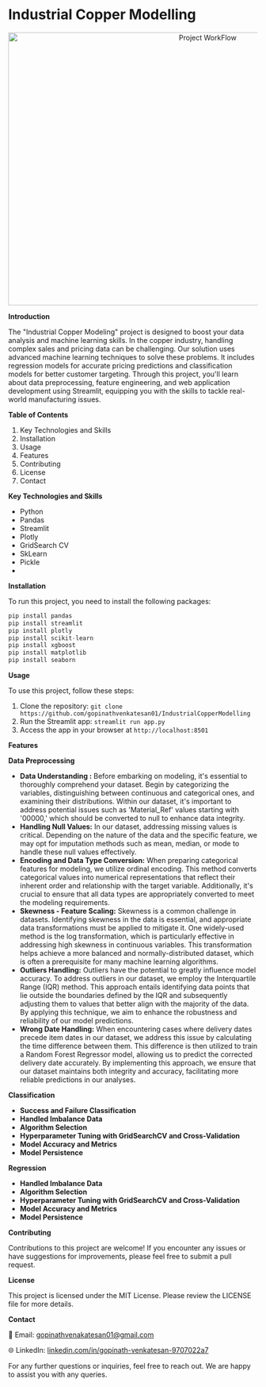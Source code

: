 # Industrial Copper Modelling

<p align="center">
  <img src="https://github.com/user-attachments/assets/6cb09a1c-2905-4475-acd6-646663959ac5" alt="Project WorkFlow" width="790" height="550">
 </p>

**Introduction**

The "Industrial Copper Modeling" project is designed to boost your data analysis and machine learning skills. In the copper industry, handling complex sales and pricing data can be challenging. Our solution uses advanced machine learning techniques to solve these problems. It includes regression models for accurate pricing predictions and classification models for better customer targeting. Through this project, you'll learn about data preprocessing, feature engineering, and web application development using Streamlit, equipping you with the skills to tackle real-world manufacturing issues.

**Table of Contents**

1. Key Technologies and Skills
2. Installation
3. Usage
4. Features
5. Contributing
6. License
7. Contact

**Key Technologies and Skills**
- Python
- Pandas
- Streamlit
- Plotly
- GridSearch CV
- SkLearn
- Pickle
- 
**Installation**

To run this project, you need to install the following packages:

```python
pip install pandas
pip install streamlit
pip install plotly
pip install scikit-learn
pip install xgboost
pip install matplotlib
pip install seaborn
```
**Usage**

To use this project, follow these steps:

1. Clone the repository: ```git clone https://github.com/gopinathvenkatesan01/IndustrialCopperModelling```
3. Run the Streamlit app: ```streamlit run app.py```
4. Access the app in your browser at ```http://localhost:8501```

**Features**

**Data Preprocessing**
- **Data Understanding :** Before embarking on modeling, it's essential to thoroughly comprehend your dataset. Begin by categorizing the variables, distinguishing between continuous and categorical ones, and examining their distributions. Within our dataset, it's important to address potential issues such as 'Material_Ref' values starting with '00000,' which should be converted to null to enhance data integrity.
- **Handling Null Values:** In our dataset, addressing missing values is critical. Depending on the nature of the data and the specific feature, we may opt for imputation methods such as mean, median, or mode to handle these null values effectively.
- **Encoding and Data Type Conversion:** When preparing categorical features for modeling, we utilize ordinal encoding. This method converts categorical values into numerical representations that reflect their inherent order and relationship with the target variable. Additionally, it's crucial to ensure that all data types are appropriately converted to meet the modeling requirements.
- **Skewness - Feature Scaling:** Skewness is a common challenge in datasets. Identifying skewness in the data is essential, and appropriate data transformations must be applied to mitigate it. One widely-used method is the log transformation, which is particularly effective in addressing high skewness in continuous variables. This transformation helps achieve a more balanced and normally-distributed dataset, which is often a prerequisite for many machine learning algorithms.
- **Outliers Handling:** Outliers have the potential to greatly influence model accuracy. To address outliers in our dataset, we employ the Interquartile Range (IQR) method. This approach entails identifying data points that lie outside the boundaries defined by the IQR and subsequently adjusting them to values that better align with the majority of the data. By applying this technique, we aim to enhance the robustness and reliability of our model predictions.
- **Wrong Date Handling:** When encountering cases where delivery dates precede item dates in our dataset, we address this issue by calculating the time difference between them. This difference is then utilized to train a Random Forest Regressor model, allowing us to predict the corrected delivery date accurately. By implementing this approach, we ensure that our dataset maintains both integrity and accuracy, facilitating more reliable predictions in our analyses.


**Classification**
- **Success and Failure Classification**
- **Handled Imbalance Data**
- **Algorithm Selection**
- **Hyperparameter Tuning with GridSearchCV and Cross-Validation**
- **Model Accuracy and Metrics**
- **Model Persistence**
  
**Regression**

- **Handled Imbalance Data**
- **Algorithm Selection**
- **Hyperparameter Tuning with GridSearchCV and Cross-Validation**
- **Model Accuracy and Metrics**
- **Model Persistence**

**Contributing**

Contributions to this project are welcome! If you encounter any issues or have suggestions for improvements, please feel free to submit a pull request.

**License**

This project is licensed under the MIT License. Please review the LICENSE file for more details.

**Contact**

📧 Email: gopinathvenakatesan01@gmail.com

🌐 LinkedIn: [linkedin.com/in/gopinath-venkatesan-9707022a7](https://www.linkedin.com/in/gopinath-venkatesan-9707022a7/)

For any further questions or inquiries, feel free to reach out. We are happy to assist you with any queries.
